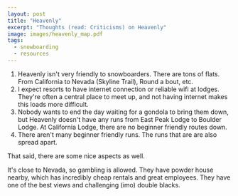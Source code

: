 ```yaml
---
layout: post
title: "Heavenly"
excerpt: "Thoughts (read: Criticisms) on Heavenly"
image: images/heavenly_map.pdf
tags: 
  - snowboarding
  - resources
---
```


1. Heavenly isn't very friendly to snowboarders. There are tons of flats. From California to Nevada (Skyline Trail), Round a bout, etc.
2. I expect resorts to have internet connection or reliable wifi at lodges. They're often a central place to meet up, and not having internet makes this loads more difficult.
3. Nobody wants to end the day waiting for a gondola to bring them down, but Heavenly doesn't have any runs from East Peak Lodge to Boulder Lodge. At California Lodge, there are no beginner friendly routes down. 
4. There aren't many beginner friendly runs. The runs that are are also spread apart.

That said, there are some nice aspects as well. 

It's close to Nevada, so gambling is allowed. They have powder house nearby, which has incredibly cheap rentals and great employees. They have one of the best views and challenging (imo)  double blacks.

